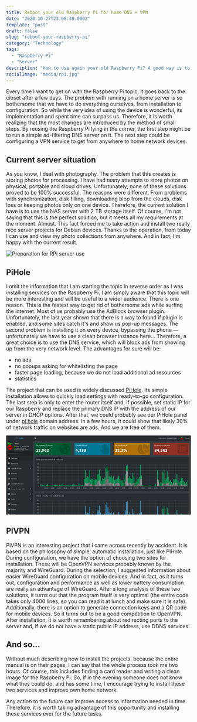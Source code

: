 ```yaml
---
title: Reboot your old Raspberry Pi for home DNS + VPN
date: "2020-10-27T23:08:49.000Z"
template: "post"
draft: false
slug: "reboot-your-raspberry-pi"
category: "Technology"
tags:
  - "Raspberry Pi"
  - "Server"
description: "How to use again your old Raspberry Pi? A good way is to set up your home VPN + DNS server quickly and securely"
socialImage: "media/rpi.jpg"
---
```

Every time I want to get on with the Raspberry Pi topic, it goes back to the closet after a few days. The problem with running on a home server is so bothersome that we have to do everything ourselves, from installation to configuration. So while the very idea of using the device is wonderful, its implementation and spent time can surpass us.
Therefore, it is worth realizing that the most changes are introduced by the method of small steps. By reusing the Raspberry Pi lying in the corner, the first step might be to run a simple ad-filtering DNS server on it. The next step could be configuring a VPN service to get from anywhere to home network devices.

## Current server situation
As you know, I deal with photography. The problem that this creates is storing photos for processing. I have had many attempts to store photos on physical, portable and cloud drives. Unfortunately, none of these solutions proved to be 100% successful. The reasons were different. From problems with synchronization, disk filling, downloading blop from the clouds, disk loss or keeping photos only on one device. Therefore, the current solution I have is to use the NAS server with 2 TB storage itself. Of course, I'm not saying that this is the perfect solution, but it meets all my requirements at the moment. Almost.
This fact forced me to take action and install two really nice server projects for Debian devices. Thanks to the operation, from today I can use and view my photo collections from anywhere. And in fact, I'm happy with the current result.

![Preparation for RPi server use](/media/rpi.jpg)

## PiHole
I omit the information that I am starting the topic in reverse order as I was installing services on the Raspberry Pi. I am simply aware that this topic will be more interesting and will be useful to a wider audience. There is one reason. This is the fastest way to get rid of bothersome ads while surfing the internet. Most of us probably use the AdBlock browser plugin. Unfortunately, the last year shown that there is a way to found if plugin is enabled, and some sites catch it's and show us pop-up messages. The second problem is installing it on every device, bypassing the phone — unfortunately we have to use a clean browser instance here... Therefore, a great choice is to use the DNS service, which will block ads from showing up from the very network level. The advantages for sure will be:

- no ads
- no popups asking for whitelisting the page
- faster page loading, because we do not load additional ad resources
- statistics

The project that can be used is widely discussed [PiHole](https://pi-hole.net/). Its simple installation allows to quickly load settings with ready-to-go configuration. The last step is only to enter the router itself and, if possible, set static IP for our Raspberry and replace the primary DNS IP with the address of our server in DHCP options. After that, we could probably see our PiHole panel under [pi.hole](http://pi.hole/) domain address. In a few hours, it could show that likely 30% of network traffic on websites are ads. And we are free of them.

![PiHole admin dashboard](/media/pi-hole.png)

## PiVPN

PiVPN is an interesting project that I came across recently by accident. It is based on the philosophy of simple, automatic installation, just like PiHole. During configuration, we have the option of choosing two sites for installation. These will be OpenVPN services probably known by the majority and WireGuard. During the selection, I suggested information about easier WireGuard configuration on mobile devices. And in fact, as it turns out, configuration and performance as well as lower battery consumption are really an advantage of WireGuard. After a long analysis of these two solutions, it turns out that the program itself is very optimal (the entire code takes only 4000 lines, so you can read it at lunch and make sure it is safe). Additionally, there is an option to generate connection keys and a QR code for mobile devices. So it turns out to be a good competition to OpenVPN. After installation, it is worth remembering about redirecting ports to the server and, if we do not have a static public IP address, use DDNS services.

## And so...

Without much describing how to install the projects, because the entire manual is on their pages, I can say that the whole process took me two hours. Of course, this includes finding a card reader and writing a clean image for the Raspberry Pi. So, if in the evening someone does not know what they could do, and has some time, I encourage trying to install these two services and improve own home network.

Any action to the future can improve access to information needed in time. Therefore, it is worth taking advantage of this opportunity and installing these services ever for the future tasks.